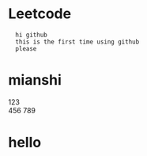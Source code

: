 #  Leetcode
      hi github
      this is the first time using github
      please 
      
# mianshi
123	    
456
789
# hello
